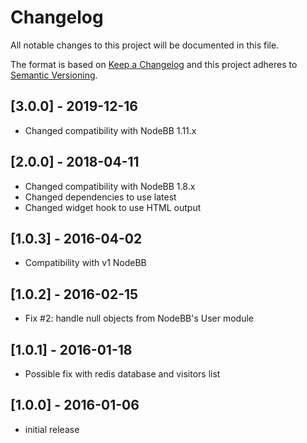 # Changelog
All notable changes to this project will be documented in this file.

The format is based on [Keep a Changelog](http://keepachangelog.com/en/1.0.0/)
and this project adheres to [Semantic Versioning](http://semver.org/spec/v2.0.0.html).

## [3.0.0] - 2019-12-16

- Changed compatibility with NodeBB 1.11.x

## [2.0.0] - 2018-04-11

- Changed compatibility with NodeBB 1.8.x
- Changed dependencies to use latest
- Changed widget hook to use HTML output

## [1.0.3] - 2016-04-02

- Compatibility with v1 NodeBB

## [1.0.2] - 2016-02-15

- Fix #2: handle null objects from NodeBB's User module

## [1.0.1] - 2016-01-18

- Possible fix with redis database and visitors list

## [1.0.0] - 2016-01-06

- initial release